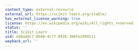 ```yaml
---
content_type: external-resource
external_url: https://scikit-learn.org/stable/
has_external_license_warning: true
license: https://en.wikipedia.org/wiki/All_rights_reserved
status: ''
title: Scikit-Learn
uid: ed8addc7-8b48-4c77-892b-380fe2999111
wayback_url: ''
---
```

